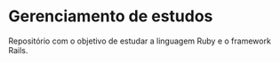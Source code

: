# Gerenciamento de estudos
Repositório com o objetivo de estudar a linguagem Ruby e o framework Rails.
